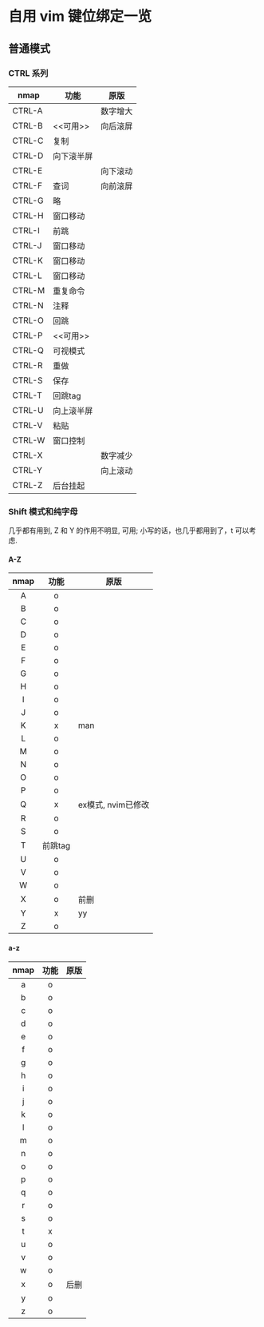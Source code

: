 # 自用 vim 键位绑定一览

## 普通模式

### CTRL 系列

| nmap   | 功能       | 原版     |
|--------|------------|----------|
| CTRL-A |            | 数字增大 |
| CTRL-B | <<可用>>   | 向后滚屏 |
| CTRL-C | 复制       |          |
| CTRL-D | 向下滚半屏 |          |
| CTRL-E |            | 向下滚动 |
| CTRL-F | 查词       | 向前滚屏 |
| CTRL-G | 略         |          |
| CTRL-H | 窗口移动   |          |
| CTRL-I | 前跳       |          |
| CTRL-J | 窗口移动   |          |
| CTRL-K | 窗口移动   |          |
| CTRL-L | 窗口移动   |          |
| CTRL-M | 重复命令   | <CR>     |
| CTRL-N | 注释       |          |
| CTRL-O | 回跳       |          |
| CTRL-P | <<可用>>   |          |
| CTRL-Q | 可视模式   |          |
| CTRL-R | 重做       |          |
| CTRL-S | 保存       |          |
| CTRL-T | 回跳tag    |          |
| CTRL-U | 向上滚半屏 |          |
| CTRL-V | 粘贴       |          |
| CTRL-W | 窗口控制   |          |
| CTRL-X |            | 数字减少 |
| CTRL-Y |            | 向上滚动 |
| CTRL-Z | 后台挂起   |          |

### Shift 模式和纯字母

几乎都有用到, Z 和 Y 的作用不明显, 可用;
小写的话，也几乎都用到了，t 可以考虑.

#### A-Z
| nmap |   功能  | 原版               |
|:----:|:-------:|--------------------|
|   A  |    o    |                    |
|   B  |    o    |                    |
|   C  |    o    |                    |
|   D  |    o    |                    |
|   E  |    o    |                    |
|   F  |    o    |                    |
|   G  |    o    |                    |
|   H  |    o    |                    |
|   I  |    o    |                    |
|   J  |    o    |                    |
|   K  |    x    | man                |
|   L  |    o    |                    |
|   M  |    o    |                    |
|   N  |    o    |                    |
|   O  |    o    |                    |
|   P  |    o    |                    |
|   Q  |    x    | ex模式, nvim已修改 |
|   R  |    o    |                    |
|   S  |    o    |                    |
|   T  | 前跳tag |                    |
|   U  |    o    |                    |
|   V  |    o    |                    |
|   W  |    o    |                    |
|   X  |    o    | 前删               |
|   Y  |    x    | yy                 |
|   Z  |    o    |                    |

#### a-z
| nmap | 功能 | 原版 |
|:----:|:----:|------|
|   a  |   o  |      |
|   b  |   o  |      |
|   c  |   o  |      |
|   d  |   o  |      |
|   e  |   o  |      |
|   f  |   o  |      |
|   g  |   o  |      |
|   h  |   o  |      |
|   i  |   o  |      |
|   j  |   o  |      |
|   k  |   o  |      |
|   l  |   o  |      |
|   m  |   o  |      |
|   n  |   o  |      |
|   o  |   o  |      |
|   p  |   o  |      |
|   q  |   o  |      |
|   r  |   o  |      |
|   s  |   o  |      |
|   t  |   x  |      |
|   u  |   o  |      |
|   v  |   o  |      |
|   w  |   o  |      |
|   x  |   o  | 后删 |
|   y  |   o  |      |
|   z  |   o  |      |


